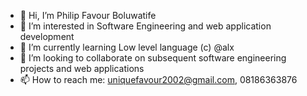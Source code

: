 - 👋 Hi, I’m Philip Favour Boluwatife
- 👀 I’m interested in Software Engineering and web application development
- 🌱 I’m currently learning Low level language (c) @alx
- 💞️ I’m looking to collaborate on subsequent software engineering projects and web applications
- 📫 How to reach me: uniquefavour2002@gmail.com, 08186363876

<!---
philipfavourboluwatife247/philipfavourboluwatife247 is a ✨ special ✨ repository because its `README.md` (this file) appears on your GitHub profile.
You can click the Preview link to take a look at your changes.
--->
